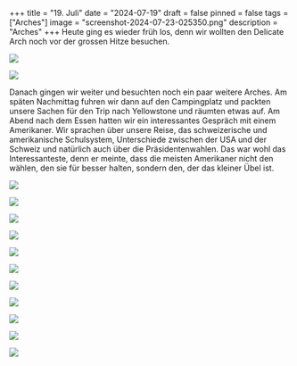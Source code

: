 +++
title = "19. Juli"
date = "2024-07-19"
draft = false
pinned = false
tags = ["Arches"]
image = "screenshot-2024-07-23-025350.png"
description = "Arches"
+++
Heute ging es wieder früh los, denn wir wollten den Delicate Arch noch vor der grossen Hitze besuchen.

![](screenshot-2024-07-23-025317.png)

![](screenshot-2024-07-23-025409.png)

Danach gingen wir weiter und besuchten noch ein paar weitere Arches. Am späten Nachmittag fuhren wir dann auf den Campingplatz und packten unsere Sachen für den Trip nach Yellowstone und räumten etwas auf. Am Abend nach dem Essen hatten wir ein interessantes Gespräch mit einem Amerikaner. Wir sprachen über unsere Reise, das schweizerische und amerikanische Schulsystem, Unterschiede zwischen der USA und der Schweiz und natürlich auch über die Präsidentenwahlen. Das war wohl das Interessanteste, denn er meinte, dass die meisten Amerikaner nicht den wählen, den sie für besser halten, sondern den, der das kleiner Übel ist. 

![](screenshot-2024-07-23-025235.png)

![](screenshot-2024-07-23-025244.png)

![](screenshot-2024-07-23-025415.png)

![](screenshot-2024-07-23-025427.png)

![](screenshot-2024-07-23-025641.png)

![](screenshot-2024-07-23-025611.png)

![](screenshot-2024-07-23-025546.png)

![](screenshot-2024-07-23-025538.png)

![](screenshot-2024-07-23-025517.png)

![](screenshot-2024-07-23-025509.png)

![](screenshot-2024-07-23-025441.png)